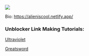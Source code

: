 ![](https://komarev.com/ghpvc/?username=Tacogamerman)

Bio: https://alieniscool.netlify.app/

### Unblocker Link Making Tutorials:

[Ultraviolet](https://www.youtube.com/watch?v=-QiJRWyDIp4)

[Greatsword](https://www.youtube.com/watch?v=hysvVkzfHlo)


